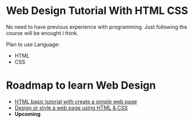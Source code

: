 # Web Design Tutorial With HTML CSS

No need to have previous experience with programming. Just following the course will be enought i think.

Plan to use Language:

- HTML
- CSS

# Roadmap to learn Web Design

- [HTML basic tutorial with create a simple web page](https://alhaqi.com/blog/create-web-page-or-article-with-html)
- [Design or style a web page using HTML & CSS](https://alhaqi.com/blog/design-web-page-using-html-and-css)
- **Upcoming**
